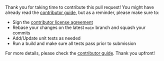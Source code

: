 Thank you for taking time to contribute this pull request!
You might have already read the [contributor guide][1], but as a reminder, please make sure to:

* Sign the [contributor license agreement](https://cla.pivotal.io/sign/spring)
* Rebase your changes on the latest `main` branch and squash your commits
* Add/Update unit tests as needed
* Run a build and make sure all tests pass prior to submission

For more details, please check the [contributor guide][1].
Thank you upfront!

[1]: https://github.com/spring-projects/spring-batch/blob/main/CONTRIBUTING.md